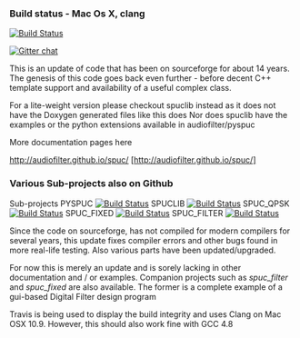 ### Build status - Mac Os X, clang
[![Build Status](https://travis-ci.org/audiofilter/spuc.png)](https://travis-ci.org/audiofilter/spuc)

[![Gitter chat](https://badges.gitter.im/audiofilter/spuc.png)](https://gitter.im/audiofilter/spuc)

This is an update of code that has been on sourceforge for about 14 years. The genesis of this code goes back even further - before decent C++ template support and availability of a useful complex class.

For a lite-weight version please checkout spuclib instead as it does not have the Doxygen generated files like this does
Nor does spuclib have the examples or the python extensions available in audiofilter/pyspuc

More documentation pages here

http://audiofilter.github.io/spuc/
[http://audiofilter.github.io/spuc/]

### Various Sub-projects also on Github

Sub-projects 
PYSPUC 
[![Build Status](https://travis-ci.org/audiofilter/pyspuc.png)](https://travis-ci.org/audiofilter/pyspuc) 
SPUCLIB 
[![Build Status](https://travis-ci.org/audiofilter/spuclib.png)](https://travis-ci.org/audiofilter/spuclib)
SPUC_QPSK
[![Build Status](https://travis-ci.org/audiofilter/spuc_qpsk.png)](https://travis-ci.org/audiofilter/spuc_qpsk)
SPUC_FIXED 
[![Build Status](https://travis-ci.org/audiofilter/spuc_fixed.png)](https://travis-ci.org/audiofilter/spuc_fixed)
SPUC_FILTER 
[![Build Status](https://travis-ci.org/audiofilter/spuc_filter.png)](https://travis-ci.org/audiofilter/spuc_filter)




Since the code on sourceforge, has not compiled for modern compilers for several years, this update fixes compiler errors and other bugs found in more real-life testing. Also various parts have been updated/upgraded.

For now this is merely an update and is sorely lacking in other documentation and / or examples.
Companion projects such as *spuc_filter* and *spuc_fixed* are also available.
The former is a complete example of a gui-based Digital Filter design program

Travis is being used to display the build integrity and uses Clang on Mac OSX 10.9. However, this should also work fine with GCC 4.8


